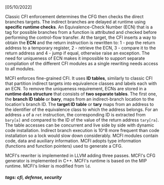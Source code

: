 <!-- Please prefix the notes with the date as in [22/12/2020] -->

[05/10/2022]

Classic CFI enforcement determines the CFG then checks the direct branches targets. The indirect branches are delayed at runtime using **specific runtime checks**. An Equivalence-Check Number (ECN) that is a tag for possible branches from a function is attributed and checked before performing the control-flow transfer. At the target, the CFI inserts a way to obtain the **ECN** and the return instruction is rewritten to: 1 - pop the return address to a temporary register, 2 - retrieve the ECN, 3 - compare it to the return address and 4 - jump if equal, otherwise raise an exception. The need for uniqueness of ECN makes it impossible to support separate compilation of the different CFI modules as a single rewriting needs access to all modules.

MCFI enforces fine-grained CFI. It uses **ID tables**, similarly to classic CFI that partition indirect targets into equivalence classes and labels each with an ECN. To remove the uniqueness requirement, ECNs are stored in a **runtime data structure** that consists of **two separate tables**. The first one, the **branch ID table** or **bary**, maps from an indirect-branch location to the location's branch ID. The **target ID table** or **tary** maps from an address to the identifier of the equivalence class to which the address belongs. For an address `a` of a `ret` instruction, the corresponding ID is extracted from `bary[a]` and compared to the ID of the value of the return address `tary[ra]`. The table accesses can be concurrent and live side by side with  dynamic code installation. Indirect branch execution is 10^8 more frequent than code installation so a lock would slow down considerably. MCFI modules contain code, data and auxiliary information. MCFI adopts type information (functions and function pointers) used to generate a CFG.

MCFI's rewriter is implemented in LLVM adding three passes. MCFI's CFG generator is implemented in C++. MCFI's runtime is based on the MIP runtime. MCFI's linker is modified from `ld`.

##### tags: cfi, defense, security
